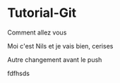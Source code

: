 # Tutorial-Git

Comment allez vous

Moi c'est Nils et je vais bien, cerises

Autre changement avant le push

fdfhsds